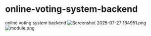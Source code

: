 # online-voting-system-backend
online voting system backend
![Screenshot 2025-07-27 184951.png](..%2FScreenshot%202025-07-27%20184951.png)
![module.png](..%2Fmodule.png)
